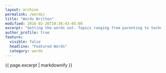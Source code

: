 ```yaml
---
layout: archive
permalink: /words/
title: "Words Written"
modified: 2016-02-26T10:36:43-05:00
excerpt: "Getting the words out. Topics ranging from parenting to technology to just about anything that pops into my head."
author_profile: true
feature:
  visible: false
  headline: "Featured Words"
  category: words
---
```


{{ page.excerpt | markdownify }}

